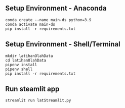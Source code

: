 

## Setup Environment - Anaconda
```
conda create --name main-ds python=3.9
conda activate main-ds
pip install -r requirements.txt
```

## Setup Environment - Shell/Terminal
```
mkdir latihanOlahData
cd latihanOlahData
pipenv install
pipenv shell
pip install -r requirements.txt
```

## Run steamlit app
```
streamlit run latStreamlit.py
```

